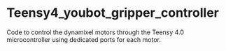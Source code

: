# Teensy4_youbot_gripper_controller
Code to control the dynamixel motors through the Teensy 4.0 microcontroller using dedicated ports for each motor.
